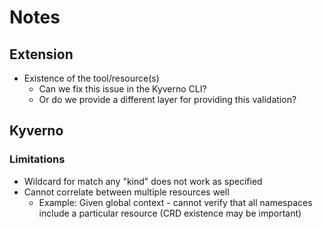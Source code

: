 # Notes

## Extension
- Existence of the tool/resource(s)
    - Can we fix this issue in the Kyverno CLI?
    - Or do we provide a different layer for providing this validation?

## Kyverno

### Limitations
- Wildcard for match any "kind" does not work as specified
- Cannot correlate between multiple resources well
    - Example: Given global context - cannot verify that all namespaces include a particular resource (CRD existence may be important)
